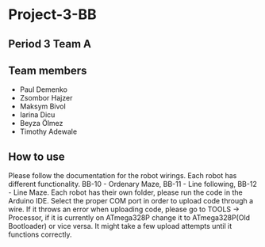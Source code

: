 # Project-3-BB

## Period 3 Team A

## Team members
- Paul Demenko
- Zsombor Hajzer
- Maksym Bivol
- Iarina Dicu
- Beyza Ölmez
- Timothy Adewale

## How to use
Please follow the documentation for the robot wirings. Each robot has different functionality. BB-10 - Ordenary Maze,  BB-11 - Line following,
BB-12 - Line Maze. Each robot has their own folder, please run the code in the Arduino IDE. Select the proper COM port in order to upload code through a wire. If it throws an error when uploading code, please go to TOOLS -> Processor, if it is currently on ATmega328P change it to ATmega328P(Old Bootloader) or vice versa. It might take a few upload attempts until it functions correctly.